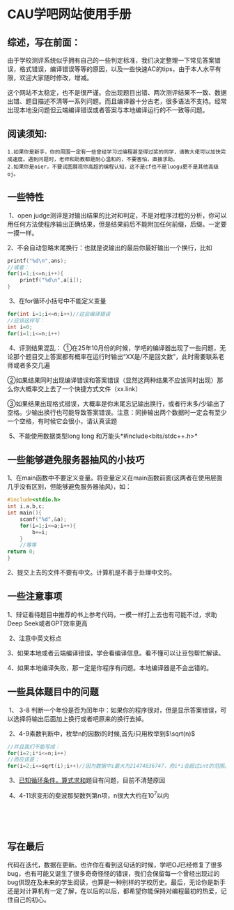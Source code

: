 # CAU学吧网站使用手册

## 综述，写在前面：

​	由于学校测评系统似乎拥有自己的一些判定标准，我们决定整理一下常见答案错误，格式错误，编译错误等等的原因，以及一些快速AC的tips，由于本人水平有限，欢迎大家随时修改，增减。

​	这个网站不太稳定，也不是很严谨。会出现题目出错、两次测评结果不一致、数据出错、题目描述不清等一系列问题。而且编译器十分古老，很多语法不支持。经常出现本地没问题但云端编译错误或者答案与本地编译运行的不一致等问题。

## 阅读须知:
	1.如果你是新手，你的周围一定有一些曾经学习过编程甚至得过奖的同学，请教大佬可以加快完成速度。遇到问题时，老师和助教都是耐心温和的，不要害怕，直接求助。
	2.如果你是oier，不要试图展现你高超的编程认知，这不是cf也不是luogu更不是其他高级oj。


## 一些特性
​	1、open judge测评是对输出结果的比对和判定，不是对程序过程的分析，你可以用任何方法使程序输出正确结果，但是结果前后不能附加任何前缀，后缀。一定要一摸一样。

​	2、不会自动忽略末尾换行：也就是说输出的最后你最好输出一个换行，比如	

```c
printf("%d\n",ans);
//或者：
for(i=1;i<=n;i++){
	printf("%d\n",a[i]);
}
```

​	3、在for循环小括号中不能定义变量

```c
for(int i=1;i<=n;i++)//这会编译错误
//应该这样写：
int i=0;
for(i=1;i<=n;i++)
```

​	4、评测结果混乱：
​		①在25年10月份的时候，学吧的编译器出现了一些问题，无论那个题目交上答案都有概率在运行时输出“XX是/不是回文数”，此时需要联系老师或者多交几遍

​		②如果结果同时出现编译错误和答案错误（显然这两种结果不应该同时出现）那么你大概率交上去了一个快捷方式文件（xx.link）

​		③如果结果出现格式错误，大概率是你末尾忘记输出换行，或者行末多/少输出了空格。少输出换行也可能导致答案错误。注意：同排输出两个数据时一定会有至少一个空格，有时候它会很小，请认真读题

​	5、不能使用数据类型long long 和万能头*#include<bits/stdc++.h>*

## 一些能够避免服务器抽风的小技巧

1、在main函数中不要定义变量。将变量定义在main函数前面(这两者在使用层面几乎没有区别，但能够避免服务器抽风)，如：

```c
#include<stdio.h>
int i,a,b,c;
int main(){
	scanf("%d",&a);
	for(i=1;i<=a;i++){
		b+=i;
	}
	//等等
return 0;
}
```

2、提交上去的文件不要有中文。计算机是不善于处理中文的。

## 一些注意事项

​	1、辩证看待题目中推荐的书上参考代码，一模一样打上去也有可能不过，求助Deep Seek或者GPT效率更高

​	2、注意中英文标点

​	3、如果本地或者云端编译错误，学会看编译信息。看不懂可以让豆包帮忙解读。

​	4、如果本地编译失败，那一定是你程序有问题。本地编译器是不会出错的。

## 一些具体题目中的问题

​	1、 3-8 判断一个年份是否为闰年中：如果你的程序很对，但是显示答案错误，可以选择将输出后面加上换行或者吧原来的换行去掉。

​	2、4-9素数判断中，枚举n的因数i的时候,首先i只用枚举到$\sqrt(n)$

```C
//并且我们不能写成：
for(i=2;i*i<=n;i++)
//而应该是：
for(i=2;i<=sqrt(i);i++)//因为数据中i最大为21474836747，而i*i会超过int的范围。（为什么题目不表明i的范围啊无语）
```

​	3、[已知循环条件，算式求和](https://page.cau.edu.cn/mod/assignment/view.php?id=27148)题目有问题，目前不清楚原因

​	4、4-11求变形的斐波那契数列第n项，n很大大约在$10^7$以内​

​	

​	

## 写在最后

​	代码在迭代，数据在更新。也许你在看到这句话的时候，学吧OJ已经修复了很多bug，也有可能又诞生了很多奇奇怪怪的错误，我们会保留每一个曾经出现过的bug供现在及未来的学生阅读，也算是一种别样的学校历史。
​	最后，无论你是新手还是对计算机有一定了解，在以后的以后，都希望你能保持对编程最初的热爱，记住自己的初心。

​	
